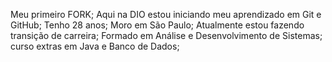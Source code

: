Meu primeiro FORK;
Aqui na DIO estou iniciando meu aprendizado em Git e GitHub;
Tenho 28 anos;
Moro em São Paulo;
Atualmente estou fazendo transição de carreira; 
Formado em Análise e Desenvolvimento de Sistemas;
curso extras em Java e Banco de Dados;
